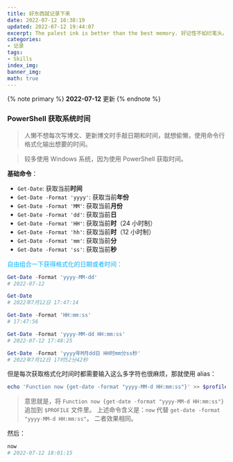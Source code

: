 ```yaml
---
title: 好东西就记录下来
date: 2022-07-12 16:38:19
updated: 2022-07-12 19:44:07
excerpt: The palest ink is better than the best memory. 好记性不如烂笔头。记不住那就记录下来。
categories: 
- 记录
tags:
- Skills
index_img:
banner_img:
math: true
---
```


{% note primary %}
**2022-07-12** 更新
{% endnote %}
### PowerShell 获取系统时间

> 人懒不想每次写博文、更新博文时手敲日期和时间，就想偷懒，使用命令行格式化输出想要的时间。

> 较多使用 Windows 系统，因为使用 PowerShell 获取时间。

**基础命令**：
+ `Get-Date`: 获取当前**时间**
+ `Get-Date -Format 'yyyy'`: 获取当前**年份**
+ `Get-Date -Format 'MM'`: 获取当前**月份**
+ `Get-Date -Format 'dd'`: 获取当前**日**
+ `Get-Date -Format 'HH'`: 获取当前**时**（24 小时制）
+ `Get-Date -Format 'hh'`: 获取当前**时**（12 小时制）
+ `Get-Date -Format 'mm'`: 获取当前**分**
+ `Get-Date -Format 'ss'`: 获取当前**秒**

<span style="color: #02b2ff; ">自由组合一下获得格式化的日期或者时间：</span>

```powershell
Get-Date -Format 'yyyy-MM-dd'
# 2022-07-12

Get-Date
# 2022年7月12日 17:47:14

Get-Date -Format 'HH:mm:ss'
# 17:47:56

Get-Date -Format 'yyyy-MM-dd HH:mm:ss'
# 2022-07-12 17:48:25

Get-Date -Format 'yyyy年M月dd日 HH时mm分ss秒'
# 2022年7月12日 17时52分42秒
```
但是每次获取格式化时间时都需要输入这么多字符也很麻烦，那就使用 alias：
```powershell
echo 'Function now {get-date -format "yyyy-MM-d HH:mm:ss"}' >> $profile
```
> 意思就是，将 `Function now {get-date -format "yyyy-MM-d HH:mm:ss"}` 追加到 `$PROFILE` 文件里。
> 上述命令含义是：`now` 代替 `get-date -format "yyyy-MM-d HH:mm:ss"`。
> 二者效果相同。

然后： 
```powershell
now
# 2022-07-12 18:01:15
```